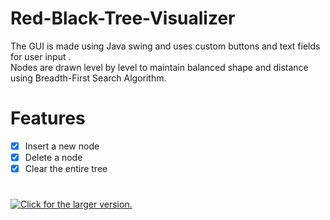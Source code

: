 # Red-Black-Tree-Visualizer
The GUI is made using Java swing and uses custom buttons and text fields for user input .<br/>
Nodes are drawn level by level to maintain balanced shape and distance using Breadth-First Search Algorithm.

# Features
- [x] Insert a new node
- [x] Delete a node
- [x] Clear the entire tree

# 
<a href="https://drive.google.com/uc?export=view&id=1IksBu_Nr6UZqhW1CtmJ364xDIoeafLu4"><img src="https://drive.google.com/uc?export=view&id=1IksBu_Nr6UZqhW1CtmJ364xDIoeafLu4" style="width: 400pxmax-width: 100%; height: auto" title="Click for the larger version." />




